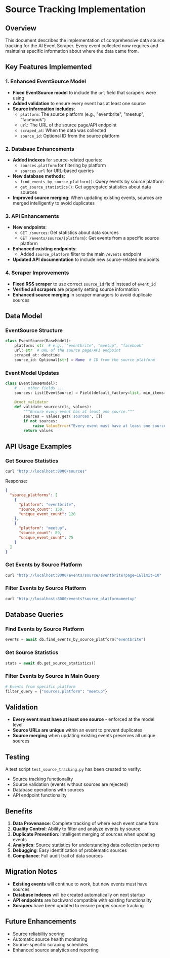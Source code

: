 # Source Tracking Implementation

## Overview

This document describes the implementation of comprehensive data source tracking for the AI Event Scraper. Every event collected now requires and maintains specific information about where the data came from.

## Key Features Implemented

### 1. Enhanced EventSource Model

- **Fixed EventSource model** to include the `url` field that scrapers were using
- **Added validation** to ensure every event has at least one source
- **Source information includes**:
  - `platform`: The source platform (e.g., "eventbrite", "meetup", "facebook")
  - `url`: The URL of the source page/API endpoint
  - `scraped_at`: When the data was collected
  - `source_id`: Optional ID from the source platform

### 2. Database Enhancements

- **Added indexes** for source-related queries:
  - `sources.platform` for filtering by platform
  - `sources.url` for URL-based queries
- **New database methods**:
  - `find_events_by_source_platform()`: Query events by source platform
  - `get_source_statistics()`: Get aggregated statistics about data sources
- **Improved source merging**: When updating existing events, sources are merged intelligently to avoid duplicates

### 3. API Enhancements

- **New endpoints**:
  - `GET /sources`: Get statistics about data sources
  - `GET /events/source/{platform}`: Get events from a specific source platform
- **Enhanced existing endpoints**:
  - Added `source_platform` filter to the main `/events` endpoint
- **Updated API documentation** to include new source-related endpoints

### 4. Scraper Improvements

- **Fixed RSS scraper** to use correct `source_id` field instead of `event_id`
- **Verified all scrapers** are properly setting source information
- **Enhanced source merging** in scraper managers to avoid duplicate sources

## Data Model

### EventSource Structure
```python
class EventSource(BaseModel):
    platform: str  # e.g., "eventbrite", "meetup", "facebook"
    url: str  # URL of the source page/API endpoint
    scraped_at: datetime
    source_id: Optional[str] = None  # ID from the source platform
```

### Event Model Updates
```python
class Event(BaseModel):
    # ... other fields ...
    sources: List[EventSource] = Field(default_factory=list, min_items=1)
    
    @root_validator
    def validate_sources(cls, values):
        """Ensure every event has at least one source."""
        sources = values.get('sources', [])
        if not sources:
            raise ValueError("Every event must have at least one source")
        return values
```

## API Usage Examples

### Get Source Statistics
```bash
curl "http://localhost:8000/sources"
```

Response:
```json
{
  "source_platforms": [
    {
      "platform": "eventbrite",
      "source_count": 150,
      "unique_event_count": 120
    },
    {
      "platform": "meetup", 
      "source_count": 89,
      "unique_event_count": 75
    }
  ]
}
```

### Get Events by Source Platform
```bash
curl "http://localhost:8000/events/source/eventbrite?page=1&limit=10"
```

### Filter Events by Source Platform
```bash
curl "http://localhost:8000/events?source_platform=meetup"
```

## Database Queries

### Find Events by Source Platform
```python
events = await db.find_events_by_source_platform("eventbrite")
```

### Get Source Statistics
```python
stats = await db.get_source_statistics()
```

### Filter Events by Source in Main Query
```python
# Events from specific platform
filter_query = {"sources.platform": "meetup"}
```

## Validation

- **Every event must have at least one source** - enforced at the model level
- **Source URLs are unique** within an event to prevent duplicates
- **Source merging** when updating existing events preserves all unique sources

## Testing

A test script `test_source_tracking.py` has been created to verify:
- Source tracking functionality
- Source validation (events without sources are rejected)
- Database operations with sources
- API endpoint functionality

## Benefits

1. **Data Provenance**: Complete tracking of where each event came from
2. **Quality Control**: Ability to filter and analyze events by source
3. **Duplicate Prevention**: Intelligent merging of sources when updating events
4. **Analytics**: Source statistics for understanding data collection patterns
5. **Debugging**: Easy identification of problematic sources
6. **Compliance**: Full audit trail of data sources

## Migration Notes

- **Existing events** will continue to work, but new events must have sources
- **Database indexes** will be created automatically on next startup
- **API endpoints** are backward compatible with existing functionality
- **Scrapers** have been updated to ensure proper source tracking

## Future Enhancements

- Source reliability scoring
- Automatic source health monitoring
- Source-specific scraping schedules
- Enhanced source analytics and reporting

